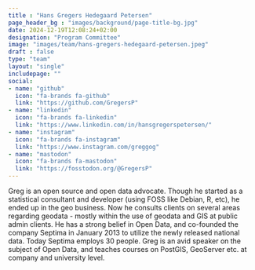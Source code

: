 ```yaml
---
title : "Hans Gregers Hedegaard Petersen"
page_header_bg : "images/background/page-title-bg.jpg"
date: 2024-12-19T12:08:24+02:00
designation: "Program Committee"
image: "images/team/hans-gregers-hedegaard-petersen.jpeg"
draft : false
type: "team"
layout: "single"
includepage: ""
social:
- name: "github"
  icon: "fa-brands fa-github"
  link: "https://github.com/GregersP"
- name: "linkedin"
  icon: "fa-brands fa-linkedin"
  link: "https://www.linkedin.com/in/hansgregerspetersen/"
- name: "instagram"
  icon: "fa-brands fa-instagram"
  link: "https://www.instagram.com/greggog"
- name: "mastodon"
  icon: "fa-brands fa-mastodon"
  link: "https://fosstodon.org/@GregersP"
---
```


Greg is an open source and open data advocate. Though he started as a
statistical consultant and developer (using FOSS like Debian, R, etc), he
ended up in the geo business. Now he consults clients on several areas
regarding geodata - mostly within the use of geodata and GIS at public admin
clients. He has a strong belief in Open Data, and co-founded the company
Septima in January 2013 to utilize the newly released national data.
Today Septima employs 30 people. Greg is an avid speaker on the subject of
Open Data, and teaches courses on PostGIS, GeoServer etc. at
company and university level.

